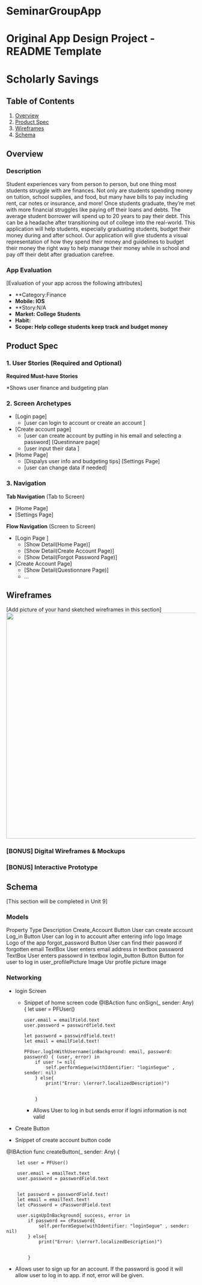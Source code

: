 # SeminarGroupApp 

Original App Design Project - README Template
===

# Scholarly Savings

## Table of Contents
1. [Overview](#Overview)
1. [Product Spec](#Product-Spec)
1. [Wireframes](#Wireframes)
2. [Schema](#Schema)

## Overview
### Description
Student experiences vary from person to person, but one thing most students struggle with are finances. Not only are students spending money on tuition, school supplies, and food, but many have bills to pay including rent, car notes or insurance, and more! Once students graduate, they’re met with more financial struggles like paying off their loans and debts. The average student borrower will spend up to 20 years to pay their debt. This can be a headache after transitioning out of college into the real-world. This application will help students, especially graduating students, budget their money during and after school. Our application will give students a visual representation of how they spend their money and guidelines to budget their money the right way to help manage their money while in school and pay off their debt after graduation carefree.

### App Evaluation
[Evaluation of your app across the following attributes]
- **Category:Finance 
- **Mobile: IOS**
- **Story:N/A
- **Market: College Students**
- **Habit:**
- **Scope: Help college students keep track and budget money**

## Product Spec

### 1. User Stories (Required and Optional)

**Required Must-have Stories**

*Shows user finance and budgeting plan


### 2. Screen Archetypes

* [Login page]
   * [user can login to account or create an account ]
* [Create account page]
   * [user can create account by putting in his email and selecting a password]
   [Questinnare  page]
   * [user input their data ]
 * [Home Page]
   * [Dispalys user info and budgeting tips]
   [Settings Page]
   * [user can change data if needed]

### 3. Navigation

**Tab Navigation** (Tab to Screen)

* [Home Page]
* [Settings Page]


**Flow Navigation** (Screen to Screen)

* [Login Page ]
   * [Show Detail(Home Page)]
   * [Show Detail(Create Account Page)]
   * [Show Detail(Forgot Password Page)]
* [Create Account Page]
   * [Show Detail(Questionnare Page)]
   * ...

## Wireframes
[Add picture of your hand sketched wireframes in this section]
<img src="YOUR_WIREFRAME_IMAGE_URL" width=600>

### [BONUS] Digital Wireframes & Mockups

### [BONUS] Interactive Prototype

## Schema 
[This section will be completed in Unit 9]
### Models
Property                   Type              Description
Create_Account            Button            User can create account
Log_in                    Button            User can log in to account after entering info
logo                      Image             Logo of the app
forgot_password           Button            User can find their pasword if forgotten
email                     TextBox           User enters email address in textbox
password                  TextBox           User enters passowrd in textbox
login_button              Button            Button for user to log in
user_profilePicture       Image             Usr profile picture image


### Networking
- login Screen
  - Snippet of home screen code
  @IBAction func onSign(_ sender: Any) {
        let user = PFUser()
        
        user.email = emailField.text
        user.password = passwirdfield.text
         
        let password = passwirdfield.text!
        let email = emailField.text!
        
        PFUser.logInWithUsername(inBackground: email, password: password) { (user, error) in
            if user != nil{
                self.performSegue(withIdentifier: "loginSegue" , sender: nil)
            } else{
                print("Error: \(error?.localizedDescription)")
                
                
            }

    - Allows User to log in but sends error if logni information is not valid
    
    
-  Create Button
  - Snippet of create account button code
  
  @IBAction func createButton(_ sender: Any) {
        
        let user = PFUser()
        
        user.email = emailText.text
        user.password = passwordField.text
        
         
        let password = passwordField.text!
        let email = emailText.text!
        let cPassword = cPasswordField.text
        
        user.signUpInBackground{ success, error in
            if password == cPassword{
                self.performSegue(withIdentifier: "loginSegue" , sender: nil)
            } else{
                print("Error: \(error?.localizedDescription)")
                
                
            }
            
  - Allows user to sign up for an account. If the password is good it will allow user to log in to app. if not, error will be given.
